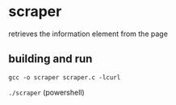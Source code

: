 # scraper
retrieves the information element from the page
## building and run
`gcc -o scraper scraper.c -lcurl`

`./scraper` (powershell)
